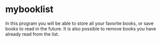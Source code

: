 # mybooklist

In this program you will be able to store all your favorite books, or save books to read in the future.
It is also possible to remove books you have already read from the list.
